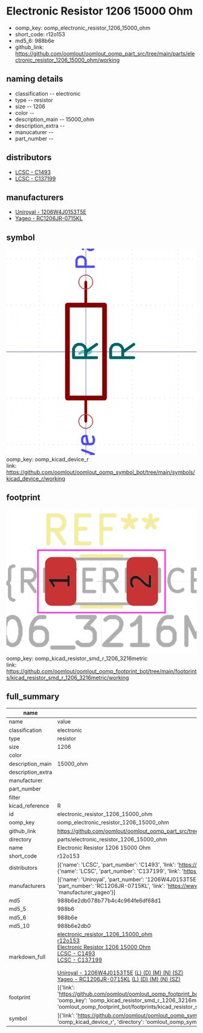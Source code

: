 # Electronic Resistor 1206 15000 Ohm

  
* oomp_key: oomp_electronic_resistor_1206_15000_ohm 
* short_code: r12o153
* md5_6: 988b6e  
* github_link: https://github.com/oomlout/oomlout_oomp_part_src/tree/main/parts/electronic_resistor_1206_15000_ohm/working  
## naming details
* classification -- electronic
* type -- resistor
* size -- 1206
* color -- 
* description_main -- 15000_ohm
* description_extra -- 
* manucaturer -- 
* part_number -- 

## distributors
* [LCSC - C1493](https://lcsc.com/product-detail/C1493.html)  
* [LCSC - C137199](https://lcsc.com/product-detail/C137199.html)  

## manufacturers
* [Uniroyal - 1206W4J0153T5E]()  
* [Yageo - RC1206JR-0715KL](https://www.yageo.com/en/Chart/Download/pdf/RC1206JR-0715KL)  

## symbol

![](symbol/0/working/working_600.png)  
oomp_key: oomp_kicad_device_r  
link: https://github.com/oomlout/oomlout_oomp_symbol_bot/tree/main/symbols/kicad_device_r/working  

## footprint

![](footprint/0/working/working_600.png)  
oomp_key: oomp_kicad_resistor_smd_r_1206_3216metric  
link: https://github.com/oomlout/oomlout_oomp_footprint_bot/tree/main/footprints/kicad_resistor_smd_r_1206_3216metric/working  

## full_summary
| name | value | 
| --- | --- | 
| name | value | 
| classification | electronic | 
| type | resistor | 
| size | 1206 | 
| color |  | 
| description_main | 15000_ohm | 
| description_extra |  | 
| manufacturer |  | 
| part_number |  | 
| filter |  | 
| kicad_reference | R | 
| id | electronic_resistor_1206_15000_ohm | 
| oomp_key | oomp_electronic_resistor_1206_15000_ohm | 
| github_link | https://github.com/oomlout/oomlout_oomp_part_src/tree/main/parts/electronic_resistor_1206_15000_ohm/working | 
| directory | parts/electronic_resistor_1206_15000_ohm | 
| name | Electronic Resistor 1206 15000 Ohm | 
| short_code | r12o153 | 
| distributors | [{'name': 'LCSC', 'part_number': 'C1493', 'link': 'https://lcsc.com/product-detail/C1493.html', 'id': 'distributor_lcsc'}, {'name': 'LCSC', 'part_number': 'C137199', 'link': 'https://lcsc.com/product-detail/C137199.html', 'id': 'distributor_lcsc'}] | 
| manufacturers | [{'name': 'Uniroyal', 'part_number': '1206W4J0153T5E', 'link': '', 'id': 'manufacturer_uniroyal'}, {'name': 'Yageo', 'part_number': 'RC1206JR-0715KL', 'link': 'https://www.yageo.com/en/Chart/Download/pdf/RC1206JR-0715KL', 'id': 'manufacturer_yageo'}] | 
| md5 | 988b6e2db078b77b4c4c964fe6df68d1 | 
| md5_5 | 988b6 | 
| md5_6 | 988b6e | 
| md5_10 | 988b6e2db0 | 
| markdown_full | [electronic_resistor_1206_15000_ohm](https://github.com/oomlout/oomlout_oomp_part_src/tree/main/parts/electronic_resistor_1206_15000_ohm/working)<br>[r12o153](https://github.com/oomlout/oomlout_oomp_part_src/tree/main/parts/electronic_resistor_1206_15000_ohm/working)<br>[Electronic Resistor 1206 15000 Ohm](https://github.com/oomlout/oomlout_oomp_part_src/tree/main/parts/electronic_resistor_1206_15000_ohm/working)<br>[LCSC - C1493<br>](https://lcsc.com/product-detail/C1493.html)[LCSC - C137199<br>](https://lcsc.com/product-detail/C137199.html)<br>[Uniroyal - 1206W4J0153T5E]() [(L)  ](https://www.lcsc.com/search?q=1206W4J0153T5E)[(D)  ](https://www.digikey.com/en/products?keywords=1206W4J0153T5E)[(M)  ](https://www.mouser.com/Search/Refine?Keyword=1206W4J0153T5E)[(N)  ](https://www.newark.com/search?st=1206W4J0153T5E)[(SZ)  ](https://so.szlcsc.com/global.html?k=1206W4J0153T5E)<br>[Yageo - RC1206JR-0715KL](https://www.yageo.com/en/Chart/Download/pdf/RC1206JR-0715KL) [(L)  ](https://www.lcsc.com/search?q=RC1206JR-0715KL)[(D)  ](https://www.digikey.com/en/products?keywords=RC1206JR-0715KL)[(M)  ](https://www.mouser.com/Search/Refine?Keyword=RC1206JR-0715KL)[(N)  ](https://www.newark.com/search?st=RC1206JR-0715KL)[(SZ)  ](https://so.szlcsc.com/global.html?k=RC1206JR-0715KL)<br> | 
| footprint | [{'link': 'https://github.com/oomlout/oomlout_oomp_footprint_bot/tree/main/foootprntss/kicad_resistor_smd_r_1206_3216metric', 'oomp_key': 'oomp_kicad_resistor_smd_r_1206_3216metric', 'directory': 'oomlout_oomp_footprint_bot/footprints/kicad_resistor_smd_r_1206_3216metric//working/working.kicad_mod'}] | 
| symbol | [{'link': 'https://github.com/oomlout/oomlout_oomp_symbol_bot/tree/main/symbols/kicad_device_r', 'oomp_key': 'oomp_kicad_device_r', 'directory': 'oomlout_oomp_symbol_bot/symbols/kicad_device_r//working/working.kicad_sym'}] | 
